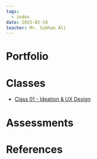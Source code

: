 ```yaml
---
tags:
  - index
date: 2025-02-10
teacher: Mr. Subhan Ali
---
```

# Portfolio
# Classes
- [Class 01 - Ideation & UX Design](Class%2001%20-%20Ideation%20&%20UX%20Design.md)
# Assessments
# References